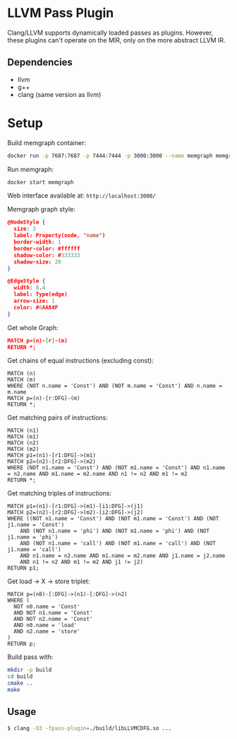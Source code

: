 # LLVM Pass Plugin

Clang/LLVM supports dynamically loaded passes as plugins.
However, these plugins can't operate on the MIR, only on the
more abstract LLVM IR.

## Dependencies

- llvm
- g++
- clang (same version as llvm)

# Setup

Build memgraph container:

```bash
docker run -p 7687:7687 -p 7444:7444 -p 3000:3000 --name memgraph memgraph/memgraph-platform
```

Run memgraph:

```bash
docker start memgraph
```

Web interface available at: `http://localhost:3000/`

Memgraph graph style:

```json
@NodeStyle {
  size: 3
  label: Property(node, "name")
  border-width: 1
  border-color: #ffffff
  shadow-color: #333333
  shadow-size: 20
}

@EdgeStyle {
  width: 0.4
  label: Type(edge)
  arrow-size: 1
  color: #6AA84F
}
```

Get whole Graph:

```json
MATCH p=(n)-[r]-(m)
RETURN *;
```

Get chains of equal instructions (excluding const):

```
MATCH (n)
MATCH (m)
WHERE (NOT n.name = 'Const') AND (NOT m.name = 'Const') AND n.name = m.name
MATCH p=(n)-[r:DFG]-(m)
RETURN *;
```

Get matching pairs of instructions:

```
MATCH (n1) 
MATCH (m1)
MATCH (n2)
MATCH (m2)
MATCH p1=(n1)-[r1:DFG]->(m1)
MATCH p2=(n2)-[r2:DFG]->(m2)
WHERE (NOT n1.name = 'Const') AND (NOT m1.name = 'Const') AND n1.name = n2.name AND m1.name = m2.name AND n1 != n2 AND m1 != m2
RETURN *;
```

Get matching triples of instructions:

```
MATCH p1=(n1)-[r1:DFG]->(m1)-[i1:DFG]->(j1)
MATCH p2=(n2)-[r2:DFG]->(m2)-[i2:DFG]->(j2)
WHERE ((NOT n1.name = 'Const') AND (NOT m1.name = 'Const') AND (NOT j1.name = 'Const')
    AND (NOT n1.name = 'phi') AND (NOT m1.name = 'phi') AND (NOT j1.name = 'phi')
    AND (NOT n1.name = 'call') AND (NOT m1.name = 'call') AND (NOT j1.name = 'call')
    AND n1.name = n2.name AND m1.name = m2.name AND j1.name = j2.name 
    AND n1 != n2 AND m1 != m2 AND j1 != j2)
RETURN p1;
```

Get load -> X -> store triplet:
```
MATCH p=(n0)-[:DFG]->(n1)-[:DFG]->(n2)
WHERE (
  NOT n0.name = 'Const' 
  AND NOT n1.name = 'Const' 
  AND NOT n2.name = 'Const'
  AND n0.name = 'load'
  AND n2.name = 'store'
)
RETURN p;
```

Build pass with:

```bash
mkdir -p build
cd build
cmake ..
make
```

## Usage

```sh
$ clang -O3 -fpass-plugin=./build/libLLVMCDFG.so ...
```
